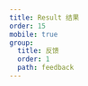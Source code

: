 ```yaml
---
title: Result 结果
order: 15
mobile: true
group:
  title: 反馈
  order: 1
  path: feedback
---
```


<code src="../demo/Result.tsx"></code>
<API src="../src/Result.tsx"></API>
